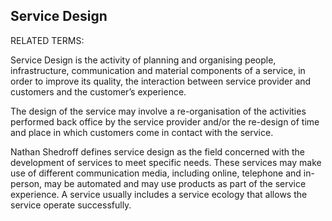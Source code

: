 ## Service Design

RELATED TERMS: 

Service Design is the activity of planning and organising people, infrastructure, communication and material components of a service, in order to improve its quality, the interaction between service provider and customers and the customer’s experience. 


The design of the service may involve a re-organisation of the activities performed back office by the service provider and/or the re-design of time and place in which customers come in contact with the service.

Nathan Shedroff defines service design as the field concerned with the development of services to meet specific needs. These services may make use of different communication media, including online, telephone and in-person, may be automated and may use products as part of the service experience. A service usually includes a service ecology that allows the service operate successfully. 


